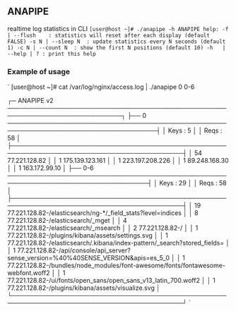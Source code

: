 ## ANAPIPE
realtime log statistics in CLI
`
[user@host ~]# ./anapipe -h
ANAPIPE help:
 -f   | --flush    : statistics will reset after each display (default FALSE)
 -s N | --sleep N  : update statistics every N seconds (default 1)
 -c N | --count N  : show the first N positions (default 10)
 -h   | --help | ? : print this help
`
### Example of usage
`
[user@host ~]# cat /var/log/nginx/access.log | ./anapipe 0 0-6

┌─ ANAPIPE v2 ────────────────────────────────────────────────────────────────────────────┐
├── 0 ────────────────────────────────────────────────────────────────────────────────────┤
│  Keys : 5                                                                               │
│  Reqs : 58                                                                              │
├─────────────────────────────────────────────────────────────────────────────────────────┤
│  54 77.221.128.82                                                                       │
│  1  175.139.123.161                                                                     │
│  1  223.197.208.226                                                                     │
│  1  89.248.168.30                                                                       │
│  1  163.172.99.10                                                                       │
├── 0-6 ──────────────────────────────────────────────────────────────────────────────────┤
│  Keys : 29                                                                              │
│  Reqs : 58                                                                              │
├─────────────────────────────────────────────────────────────────────────────────────────┤
│  19 77.221.128.82-/elasticsearch/ng-*/_field_stats?level=indices                        │
│  8  77.221.128.82-/elasticsearch/_mget                                                  │
│  4  77.221.128.82-/elasticsearch/_msearch                                               │
│  2  77.221.128.82-/                                                                     │
│  1  77.221.128.82-/plugins/kibana/assets/settings.svg                                   │
│  1  77.221.128.82-/elasticsearch/.kibana/index-pattern/_search?stored_fields=           │
│  1  77.221.128.82-/api/console/api_server?sense_version=%40%40SENSE_VERSION&apis=es_5_0 │
│  1  77.221.128.82-/bundles/node_modules/font-awesome/fonts/fontawesome-webfont.woff2    │
│  1  77.221.128.82-/ui/fonts/open_sans/open_sans_v13_latin_700.woff2                     │
│  1  77.221.128.82-/plugins/kibana/assets/visualize.svg                                  │
└─────────────────────────────────────────────────────────────────────────────────────────┘
`